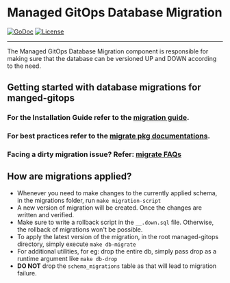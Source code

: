 # Managed GitOps Database Migration

[![GoDoc](https://godoc.org/github.com/redhat-appstudio/managed-gitops/migration?status.svg)](https://pkg.go.dev/mod/github.com/redhat-appstudio/managed-gitops/migration)
[![License](https://img.shields.io/:license-apache-blue.svg)](http://www.apache.org/licenses/LICENSE-2.0.html)

----

The Managed GitOps Database Migration component is responsible for making sure that the database can be versioned UP and DOWN according to the need.

## Getting started with database migrations for manged-gitops

### For the Installation Guide refer to the [migration guide](https://github.com/golang-migrate/migrate/blob/master/cmd/migrate/README.md).

### For best practices refer to the [migrate pkg documentations](https://github.com/golang-migrate/migrate/blob/master/MIGRATIONS.md).

### Facing a dirty migration issue? Refer: [migrate FAQs](https://github.com/golang-migrate/migrate/blob/master/FAQ.md#what-does-dirty-database-mean)

## How are migrations applied? 

- Whenever you need to make changes to the currently applied schema, in the migrations folder, run `make migration-script`
- A new version of migration will be created. Once the changes are written and verified.
- Make sure to write a rollback script in the `__.down.sql` file. Otherwise, the rollback of migrations won't be possible.
- To apply the latest version of the migration, in the root managed-gitops directory, simply execute `make db-migrate`
- For additional utilities, for eg: drop the entire db, simply pass drop as a runtime argument like `make db-drop`
- **DO NOT** drop the `schema_migrations` table as that will lead to migration failure.

